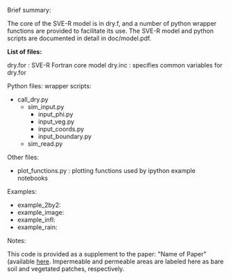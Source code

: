 Brief summary:

The core of the SVE-R model is in dry.f, and a number of python wrapper functions are provided to facilitate its use.  The SVE-R model and python scripts are documented in detail in doc/model.pdf.

__List of files:__

dry.for  : SVE-R Fortran core model
dry.inc  : specifies common variables for dry.for


Python files:
wrapper scripts:
* call\_dry.py
   * sim\_input.py
      * input\_phi.py
      * input\_veg.py
      * input\_coords.py
      * input\_boundary.py
   * sim\_read.py


Other files:
- plot\_functions.py  : plotting functions used by ipython example notebooks

Examples: 
* example\_2by2:
* example\_image:
* example\_infl:
* example\_rain:

Notes:
 
This code is provided as a supplement to the paper: "Name of Paper" (available 
 [here](http://example.com "Title").
Impermeable and permeable areas are labeled here as bare soil and vegetated patches, respectively.

